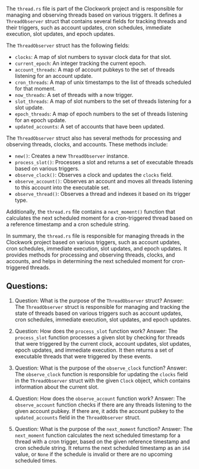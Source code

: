 The `thread.rs` file is part of the Clockwork project and is responsible for managing and observing threads based on various triggers. It defines a `ThreadObserver` struct that contains several fields for tracking threads and their triggers, such as account updates, cron schedules, immediate execution, slot updates, and epoch updates.

The `ThreadObserver` struct has the following fields:
- `clocks`: A map of slot numbers to sysvar clock data for that slot.
- `current_epoch`: An integer tracking the current epoch.
- `account_threads`: A map of account pubkeys to the set of threads listening for an account update.
- `cron_threads`: A map of unix timestamps to the list of threads scheduled for that moment.
- `now_threads`: A set of threads with a now trigger.
- `slot_threads`: A map of slot numbers to the set of threads listening for a slot update.
- `epoch_threads`: A map of epoch numbers to the set of threads listening for an epoch update.
- `updated_accounts`: A set of accounts that have been updated.

The `ThreadObserver` struct also has several methods for processing and observing threads, clocks, and accounts. These methods include:
- `new()`: Creates a new `ThreadObserver` instance.
- `process_slot()`: Processes a slot and returns a set of executable threads based on various triggers.
- `observe_clock()`: Observes a clock and updates the `clocks` field.
- `observe_account()`: Observes an account and moves all threads listening to this account into the executable set.
- `observe_thread()`: Observes a thread and indexes it based on its trigger type.

Additionally, the `thread.rs` file contains a `next_moment()` function that calculates the next scheduled moment for a cron-triggered thread based on a reference timestamp and a cron schedule string.

In summary, the `thread.rs` file is responsible for managing threads in the Clockwork project based on various triggers, such as account updates, cron schedules, immediate execution, slot updates, and epoch updates. It provides methods for processing and observing threads, clocks, and accounts, and helps in determining the next scheduled moment for cron-triggered threads.
## Questions: 
 1. Question: What is the purpose of the `ThreadObserver` struct?
   Answer: The `ThreadObserver` struct is responsible for managing and tracking the state of threads based on various triggers such as account updates, cron schedules, immediate execution, slot updates, and epoch updates.

2. Question: How does the `process_slot` function work?
   Answer: The `process_slot` function processes a given slot by checking for threads that were triggered by the current clock, account updates, slot updates, epoch updates, and immediate execution. It then returns a set of executable threads that were triggered by these events.

3. Question: What is the purpose of the `observe_clock` function?
   Answer: The `observe_clock` function is responsible for updating the `clocks` field in the `ThreadObserver` struct with the given `Clock` object, which contains information about the current slot.

4. Question: How does the `observe_account` function work?
   Answer: The `observe_account` function checks if there are any threads listening to the given account pubkey. If there are, it adds the account pubkey to the `updated_accounts` field in the `ThreadObserver` struct.

5. Question: What is the purpose of the `next_moment` function?
   Answer: The `next_moment` function calculates the next scheduled timestamp for a thread with a cron trigger, based on the given reference timestamp and cron schedule string. It returns the next scheduled timestamp as an `i64` value, or `None` if the schedule is invalid or there are no upcoming scheduled times.
    